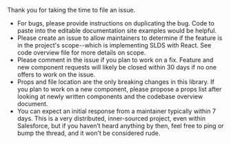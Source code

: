 Thank you for taking the time to file an issue.

* For bugs, please provide instructions on duplicating the bug. Code to paste into the editable documentation site examples would be helpful.
* Please create an issue to allow maintainers to determine if the feature is in the project's scope--which is implementing SLDS with React. See code overview file for more details on scope.
* Please comment in the issue if you plan to work on a fix. Feature and new component requests will likely be closed within 30 days if no one offers to work on the issue.
* Props and file location are the only breaking changes in this library. If you plan to work on a new component, please propose a props list after looking at newly written components and the codebase overview document.
* You can expect an initial response from a maintainer typically within 7 days. This is a very distributed, inner-sourced project, even within Salesforce, but if you haven’t heard anything by then, feel free to ping or bump the thread, and it won't be considered rude.
